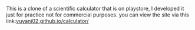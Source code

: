 This is a clone of a scientific calculator that is on playstore, I developed it just for practice not for commercial purposes.
you can view the site via this link:[vuyani02.github.io/calculator/](https://vuyani02.github.io/calculator/)

